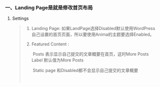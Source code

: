 ### 一、Landing Page是就是修改首页布局

1. Settings

   > 1. Landing  Page:  如果LandPage选择Disabled默认使用WordPress自己设置的首页页面，所以要使用Anima的主题要选择Enabled。
   >
   > 2. Featured Content :  
   >
   >    ​	Posts 表示显示自己提交的文章概要在首页，这时More Posts Label 默认值为More Posts
   >
   >    ​	Static page 和Disabled都不会显示自己提交的文章概要
   >
   >    ​	